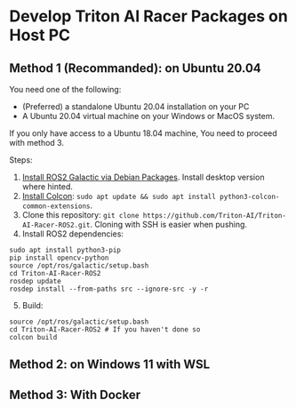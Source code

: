 # Develop Triton AI Racer Packages on Host PC

## Method 1 (Recommanded): on Ubuntu 20.04

You need one of the following:

- (Preferred) a standalone Ubuntu 20.04 installation on your PC
- A Ubuntu 20.04 virtual machine on your Windows or MacOS system.

If you only have access to a Ubuntu 18.04 machine, You need to proceed with method 3.

Steps:

1. [Install ROS2 Galactic via Debian Packages](https://docs.ros.org/en/galactic/Installation/Ubuntu-Install-Debians.html). Install desktop version where hinted.
2. [Install Colcon](https://colcon.readthedocs.io/en/released/user/installation.html): `sudo apt update && sudo apt install python3-colcon-common-extensions`.
3. Clone this repository: `git clone https://github.com/Triton-AI/Triton-AI-Racer-ROS2.git`. Cloning with SSH is easier when pushing.
4. Install ROS2 dependencies: 
```
sudo apt install python3-pip
pip install opencv-python
source /opt/ros/galactic/setup.bash
cd Triton-AI-Racer-ROS2
rosdep update
rosdep install --from-paths src --ignore-src -y -r
```
5. Build: 
```
source /opt/ros/galactic/setup.bash
cd Triton-AI-Racer-ROS2 # If you haven't done so
colcon build
```

## Method 2: on Windows 11 with WSL

## Method 3: With Docker